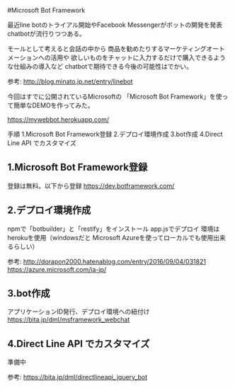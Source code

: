 #Microsoft Bot Framework

最近line botのトライアル開始やFacebook Messengerがボットの開発を発表
chatbotが流行りつつある。

モールとして考えると会話の中から
商品を勧めたりするマーケティングオートメーションへの活用や
欲しいものをチャットに入力するだけで購入できるような仕組みの導入など
chatbotで期待できる今後の可能性はでかい。

参考:
http://blog.minato.jp.net/entry/linebot

今回はすでに公開されているMicrosoftの
「Microsoft Bot Framework」を使って簡単なDEMOを作ってみた。

https://mywebbot.herokuapp.com/

手順
1.Microsoft Bot Framework登録
2.デプロイ環境作成
3.bot作成
4.Direct Line API でカスタマイズ

## 1.Microsoft Bot Framework登録
登録は無料。以下から登録
https://dev.botframework.com/

## 2.デプロイ環境作成
npmで「botbuilder」と「restify」をインストール
app.jsでデプロイ
環境はherokuを使用（windowsだと Microsoft Azureを使ってローカルでも使用出来るらしい）

参考:
http://dorapon2000.hatenablog.com/entry/2016/09/04/031821
https://azure.microsoft.com/ja-jp/

## 3.bot作成
アプリケーションID発行、デプロイ環境への紐付け
https://bita.jp/dml/msframework_webchat

## 4.Direct Line API でカスタマイズ
準備中

参考:
https://bita.jp/dml/directlineapi_jquery_bot
